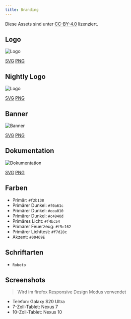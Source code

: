 ```yaml
---
title: Branding
---
```


Diese Assets sind unter [CC-BY-4.0](https://github.com/LinwoodDev/Butterfly/blob/develop/BRANDING_LICENSE) lizenziert.

## Logo

![Logo](/img/logo.svg)

[SVG](/img/logo.svg) [PNG](/img/logo.png)

## Nightly Logo

![Logo](/img/nightly.svg)

[SVG](/img/nightly.svg) [PNG](/img/nightly.png)

## Banner

![Banner](/img/banner.svg)

[SVG](/img/banner.svg) [PNG](/img/banner.png)

## Dokumentation

![Dokumentation](/img/docs.svg)

[SVG](/img/docs.svg) [PNG](/img/docs.png)

## Farben

* Primär: `#f2b138`
* Primärer Dunkel: `#f0a61c`
* Primärer Dunkel: `#eea010`
* Primärer Dunkel: `#c4840d`
* Primäres Licht: `#f4bc54`
* Primärer Feuerzeug: `#f5c162`
* Primärer Lichttest: `#f7d28c`
* Akzent: `#00469E`

## Schriftarten

* `Roboto`

## Screenshots

> Wird im firefox Responsive Design Modus verwendet

* Telefon: Galaxy S20 Ultra
* 7-Zoll-Tablet: Nexus 7
* 10-Zoll-Tablet: Nexus 10
